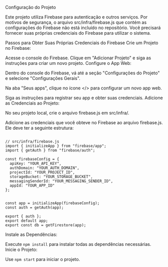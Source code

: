 Configuração do Projeto

Este projeto utiliza Firebase para autenticação e outros serviços. Por motivos de segurança, o arquivo src/infra/firebase.js que contém as configurações do Firebase não está incluído no repositório. Você precisará fornecer suas próprias credenciais do Firebase para utilizar o sistema.

Passos para Obter Suas Próprias Credenciais do Firebase
Crie um Projeto no Firebase:

Acesse o console do Firebase.
Clique em "Adicionar Projeto" e siga as instruções para criar um novo projeto.
Configure o App Web:

Dentro do console do Firebase, vá até a seção "Configurações do Projeto" e selecione "Configurações Gerais".

Na aba "Seus apps", clique no ícone </> para configurar um novo app web.

Siga as instruções para registrar seu app e obter suas credenciais.
Adicione as Credenciais ao Projeto:

No seu projeto local, crie o arquivo firebase.js em src/infra/.

Adicione as credenciais que você obteve no Firebase ao arquivo firebase.js. Ele deve ter a seguinte estrutura:

```

// src/infra/firebase.js
import { initializeApp } from "firebase/app";
import { getAuth } from "firebase/auth";

const firebaseConfig = {
  apiKey: "YOUR_API_KEY",
  authDomain: "YOUR_AUTH_DOMAIN",
  projectId: "YOUR_PROJECT_ID",
  storageBucket: "YOUR_STORAGE_BUCKET",
  messagingSenderId: "YOUR_MESSAGING_SENDER_ID",
  appId: "YOUR_APP_ID"
};


const app = initializeApp(firebaseConfig);
const auth = getAuth(app);

export { auth };
export default app;
export const db = getFirestore(app);

```
Instale as Dependências:

Execute ```npm install``` para instalar todas as dependências necessárias.
Inicie o Projeto:

Use ```npm start``` para iniciar o projeto.

